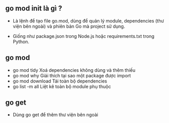 ## go mod init là gì ?
- Là lệnh để tạo file go.mod, dùng để quản lý module, dependencies (thư viện bên ngoài) và phiên bản Go mà project sử dụng.

 - Giống như package.json trong Node.js hoặc requirements.txt trong Python.

##  go mod
- go mod tidy	Xoá dependencies không dùng và thêm thiếu
- go mod why	Giải thích tại sao một package được import
- go mod download	Tải toàn bộ dependencies
- go list -m all	Liệt kê toàn bộ module phụ thuộc

## go get
- Dùng go get để thêm thư viện bên ngoài